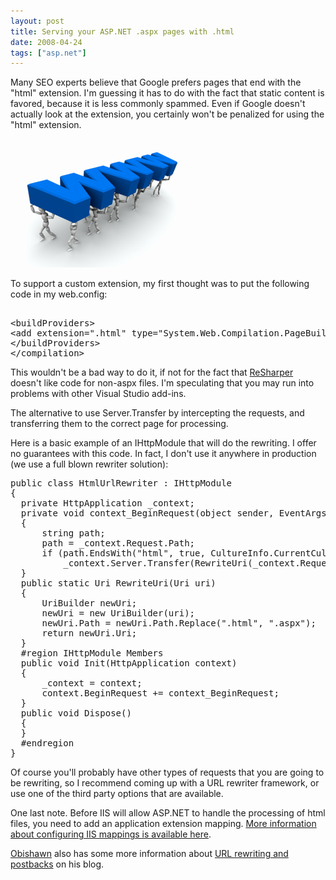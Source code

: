 ```yaml
---
layout: post
title: Serving your ASP.NET .aspx pages with .html
date: 2008-04-24
tags: ["asp.net"]
---
```


Many SEO experts believe that Google prefers pages that end with the &quot;html&quot; extension. I'm guessing it has to do with the fact that static content is favored, because it is less commonly spammed. Even if Google doesn't actually look at the extension, you certainly won't be penalized for using the &quot;html&quot; extension.

![carrying www](carrying-www.png) 

To support a custom extension, my first thought was to put the following code in my web.config:
  <pre class="xml" name="code"><compilation>
&lt;buildProviders&gt;
&lt;add extension=&quot;.html&quot; type=&quot;System.Web.Compilation.PageBuildProvider&quot; /&gt;
&lt;/buildProviders&gt;
&lt;/compilation&gt;</pre>

This wouldn't be a bad way to do it, if not for the fact that [ReSharper](http://www.jetbrains.com/resharper/) doesn't like code for non-aspx files. I'm speculating that you may run into problems with other Visual Studio add-ins.

The alternative to use Server.Transfer by intercepting the requests, and transferring them to the correct page for processing.

Here is a basic example of an IHttpModule that will do the rewriting. I offer no guarantees with this code. In fact, I don't use it anywhere in production (we use a full blown rewriter solution):

<pre class="c-sharp" name="code">public class HtmlUrlRewriter : IHttpModule
{
  private HttpApplication _context;
  private void context_BeginRequest(object sender, EventArgs e)
  {
      string path;
      path = _context.Request.Path;
      if (path.EndsWith(&quot;html&quot;, true, CultureInfo.CurrentCulture))
          _context.Server.Transfer(RewriteUri(_context.Request.Url).PathAndQuery);
  }
  public static Uri RewriteUri(Uri uri)
  {
      UriBuilder newUri;
      newUri = new UriBuilder(uri);
      newUri.Path = newUri.Path.Replace(&quot;.html&quot;, &quot;.aspx&quot;);
      return newUri.Uri;
  }
  #region IHttpModule Members
  public void Init(HttpApplication context)
  {
      _context = context;
      context.BeginRequest += context_BeginRequest;
  }
  public void Dispose()
  {
  }
  #endregion
}</pre>

Of course you'll probably have other types of requests that you are going to be rewriting, so I recommend coming up with a URL rewriter framework, or use one of the third party options that are available.

One last note. Before IIS will allow ASP.NET to handle the processing of html files, you need to add an application extension mapping. [More information about configuring IIS mappings is available here](http://aspnet.4guysfromrolla.com/articles/011404-1.aspx).

[Obishawn](http://blog.obishawn.com/) also has some more information about [URL rewriting and postbacks](http://blog.obishawn.com/2008/04/url-rewriting-and-postbacks.html) on his blog.